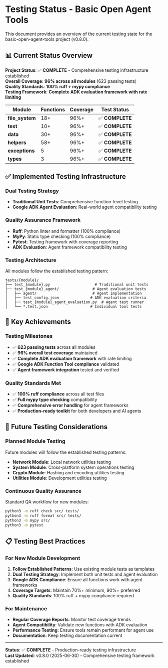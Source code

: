 # Testing Status - Basic Open Agent Tools

This document provides an overview of the current testing state for the basic-open-agent-tools project (v0.8.0).

## 📊 Current Status Overview

**Project Status**: ✅ **COMPLETE** - Comprehensive testing infrastructure established  
**Overall Coverage**: **96% across all modules** (623 passing tests)  
**Quality Standards**: **100% ruff + mypy compliance**  
**Testing Framework**: **Complete ADK evaluation framework with rate limiting**

| Module | Functions | Coverage | Test Status | 
|--------|-----------|----------|-------------|
| **file_system** | 18+ | 96%+ | ✅ **COMPLETE** |
| **text** | 10+ | 96%+ | ✅ **COMPLETE** |
| **data** | 30+ | 96%+ | ✅ **COMPLETE** |
| **helpers** | 58+ | 96%+ | ✅ **COMPLETE** |
| **exceptions** | 5 | 96%+ | ✅ **COMPLETE** |
| **types** | 3 | 96%+ | ✅ **COMPLETE** |

## ✅ Implemented Testing Infrastructure

### Dual Testing Strategy
- **Traditional Unit Tests**: Comprehensive function-level testing
- **Google ADK Agent Evaluation**: Real-world agent compatibility testing

### Quality Assurance Framework
- **Ruff**: Python linter and formatter (100% compliance)
- **MyPy**: Static type checking (100% compliance)
- **Pytest**: Testing framework with coverage reporting
- **ADK Evaluation**: Agent framework compatibility testing

### Testing Architecture
All modules follow the established testing pattern:
```
tests/{module}/
├── test_{module}.py                    # Traditional unit tests
├── test_{module}_agent/               # Agent evaluation tests
│   ├── agent/                         # Agent implementation
│   ├── test_config.json              # ADK evaluation criteria
│   ├── test_{module}_agent_evaluation.py  # Agent test runner
│   └── *.test.json                   # Individual tool tests
```

## 🎯 Key Achievements

### Testing Milestones
- ✅ **623 passing tests** across all modules
- ✅ **96% overall test coverage** maintained
- ✅ **Complete ADK evaluation framework** with rate limiting
- ✅ **Google ADK Function Tool compliance** validated
- ✅ **Agent framework integration** tested and verified

### Quality Standards Met
- ✅ **100% ruff compliance** across all test files
- ✅ **Full mypy type checking** compatibility
- ✅ **Comprehensive error handling** for agent frameworks
- ✅ **Production-ready toolkit** for both developers and AI agents

## 🚧 Future Testing Considerations

### Planned Module Testing
Future modules will follow the established testing patterns:
- **Network Module**: Local network utilities testing
- **System Module**: Cross-platform system operations testing
- **Crypto Module**: Hashing and encoding utilities testing
- **Utilities Module**: Development utilities testing

### Continuous Quality Assurance
Standard QA workflow for new modules:
```bash
python3 -m ruff check src/ tests/
python3 -m ruff format src/ tests/
python3 -m mypy src/
python3 -m pytest
```

## 📋 Testing Best Practices

### For New Module Development
1. **Follow Established Patterns**: Use existing module tests as templates
2. **Dual Testing Strategy**: Implement both unit tests and agent evaluation
3. **Google ADK Compliance**: Ensure all functions work with agent frameworks
4. **Coverage Targets**: Maintain 70%+ minimum, 90%+ preferred
5. **Quality Standards**: 100% ruff + mypy compliance required

### For Maintenance
- **Regular Coverage Reports**: Monitor test coverage trends
- **Agent Compatibility**: Validate new functions with ADK evaluation
- **Performance Testing**: Ensure tools remain performant for agent use
- **Documentation**: Keep testing documentation current

---

**Status**: ✅ **COMPLETE** - Production-ready testing infrastructure  
**Last Updated**: v0.8.0 (2025-06-30) - Comprehensive testing framework established